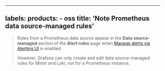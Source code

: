-----

## labels: products: - oss title: 'Note Prometheus data source-managed rules'

> Rules from a Prometheus data source appear in the **Data source-managed** section of the **Alert rules** page when [Manage alerts via Alerting UI](ref:shared-configure-prometheus-data-source-alerting) is enabled.
> 
> However, Grafana can only create and edit data source-managed rules for Mimir and Loki, not for a Prometheus instance.
